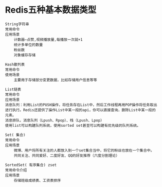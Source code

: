 
# Redis五种基本数据类型
    String字符串
    常用命令
    应用场景
        计数器—点赞,视频播放量,每播放一次就+1
        统计多单位的数量
        粉丝数
        对象缓存存储

    Hash散列表
    常用命令
    使用场景
        主要用于存储部分变更数据，比如存储用户信息等等

    List链表
    常用命令
    应用场景
    消息队列：利用List的PUSH操作，将任务存在List中，然后工作线程再用POP操作将任务取出进行执行。Redis还提供了操作List中某一段的api，你可以直接查询，删除List中某一段的元素。
    消息排队，消息队列（Lpush、Rpop）、栈（Lpush、Lpop）
    使用list可以构建队列系统，使用sorted set甚至可以构建有优先级的队列系统。

    Set( 集合)
    常用命令
    应用场景
        微博、用户将所有关注的人都放入到一个set集合当中，将它的粉丝也放在一个集合中。
        共同关注、共同爱好、二度好友、QQ的好友推荐（六度分割理论）

    SortedSet( 有序集合) zset
    常用命令介绍
    应用场景
        存储班级成绩表、工资表排序
